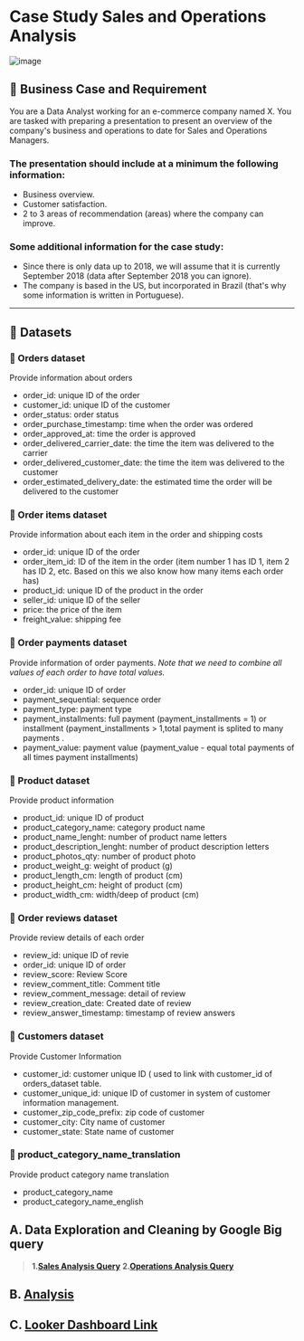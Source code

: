 # Case Study Sales and Operations Analysis
![image](https://user-images.githubusercontent.com/120476961/229263876-bd47c7d7-260b-4bf3-9d45-16b8bd648ec0.png)

## 💼 Business Case and Requirement

You are a Data Analyst working for an e-commerce company named X. You are tasked with preparing a presentation to present an overview of the company's business and operations to date for Sales and Operations Managers. 

### The presentation should include at a minimum the following information: 
- Business overview. 
- Customer satisfaction.  
- 2 to 3 areas of recommendation (areas) where the company can improve.

### Some additional information for the case study:
- Since there is only data up to 2018, we will assume that it is currently September 2018 (data after September 2018 you can ignore).
- The company is based in the US, but incorporated in Brazil (that's why some information is written in Portuguese).
---

## 📂 Datasets

### 📎 Orders dataset

Provide information about orders
- order_id: unique ID of the order
- customer_id: unique ID of the customer
- order_status: order status
- order_purchase_timestamp: time when the order was ordered
- order_approved_at: time the order is approved
- order_delivered_carrier_date: the time the item was delivered to the carrier
- order_delivered_customer_date: the time the item was delivered to the customer
- order_estimated_delivery_date: the estimated time the order will be delivered to the customer

### 📎 Order items dataset  
Provide information about each item in the order and shipping costs
- order_id: unique ID of the order
- order_item_id: ID of the item in the order (item number 1 has ID 1, item 2 has ID 2, etc. Based on this we also know how many items each order has)
- product_id: unique ID of the product in the order
- seller_id: unique ID of the seller
- price: the price of the item
- freight_value: shipping fee

### 📎 Order payments dataset
Provide information of order payments.
*Note that we need to combine all values of each order to have total values.*
- order_id: unique ID of order
- payment_sequential: sequence order
- payment_type: payment type
- payment_installments: full payment (payment_installments = 1) or installment (payment_installments > 1,total payment is splited to many payments .
- payment_value: payment value (payment_value - equal total payments of all times payment installments)

### 📎 Product dataset 
Provide product information
- product_id: unique ID of product
- product_category_name: category product name 
- product_name_lenght: number of product name letters
- product_description_lenght: number of product description letters
- product_photos_qty: number of product photo
- product_weight_g: weight of product  (g)
- product_length_cm: length of product (cm)
- product_height_cm: height of product (cm)
- product_width_cm: width/deep of product (cm)

### 📎 Order reviews dataset 
Provide review details of each order
- review_id: unique ID of revie
- order_id: unique ID of order
- review_score: Review Score
- review_comment_title: Comment title
- review_comment_message: detail of review
- review_creation_date: Created date of review
- review_answer_timestamp: timestamp of review answers

### 📎 Customers dataset
Provide Customer Information 
- customer_id: customer unique ID ( used to link with customer_id of orders_dataset table.
- customer_unique_id: unique ID of customer in system of customer information management. 
- customer_zip_code_prefix: zip code of customer
- customer_city: City name of customer 
- customer_state: State name of customer
  
### 📎 product_category_name_translation
Provide product category name translation
- product_category_name 
- product_category_name_english

## A. Data Exploration and Cleaning by Google Big query
>**1.[Sales Analysis Query](https://github.com/RIDDHIDHAMELIYA/Case-Study-Sales-and-Operations-Analysis/blob/main/Sales_Query.sql)**
>**2.[Operations Analysis Query](https://github.com/RIDDHIDHAMELIYA/Case-Study-Sales-and-Operations-Analysis/blob/main/Operations_Query.sql)**

## B. [Analysis](https://github.com/RIDDHIDHAMELIYA/Case-Study-Sales-and-Operations-Analysis/blob/main/Sales_and_Operations_Analysis.pdf)

## C. [Looker Dashboard Link](https://lookerstudio.google.com/reporting/9d1ec006-00ac-40ba-9686-4af9577e4bfb)

